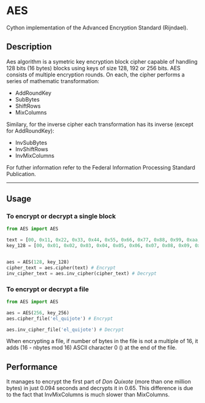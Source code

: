 # AES
Cython implementation of the Advanced Encryption Standard (Rijndael).

## Description

Aes algorithm is a symetric key encryption block cipher capable of handling 128 bits (16 bytes) blocks using keys of size 128, 192 or 256 bits.
AES consists of multiple encryption rounds. On each, the cipher performs a series of mathematic transformation:
- AddRoundKey
- SubBytes
- ShiftRows
- MixColumns

Similary, for the inverse cipher each transformation has its inverse (except for AddRoundKey):

- InvSubBytes
- InvShiftRows
- InvMixColumns

For futher information refer to the Federal Information Processing Standard Publication.

---

## Usage

### To encrypt or decrypt a single block
```python
from AES import AES

text = [00, 0x11, 0x22, 0x33, 0x44, 0x55, 0x66, 0x77, 0x88, 0x99, 0xaa, 0xbb, 0xcc, 0xdd, 0xee, 0xff]
key_128 = [00, 0x01, 0x02, 0x03, 0x04, 0x05, 0x06, 0x07, 0x08, 0x09, 0x0a, 0x0b, 0x0c, 0x0d, 0x0e, 0x0f]


aes = AES(128, key_128)
cipher_text = aes.cipher(text) # Encrypt
inv_cipher_text = aes.inv_cipher(cipher_text) # Decrypt
```

### To encrypt or decrypt a file

```python
from AES import AES

aes = AES(256, key_256)
aes.cipher_file('el_quijote') # Encrypt

aes.inv_cipher_file('el_quijote') # Decrypt
```
When encrypting a file, if number of bytes in the file is not a multiple of 16, it adds (16 - nbytes mod 16) ASCII character 0 (<NULL>) at the end of the file.

## Performance

It manages to encrypt the first part of *Don Quixote* (more than one million bytes) in just 0.094 seconds and decrypts it in 0.65. This difference is due to the fact that InvMixColumns is much slower than MixColumns.

